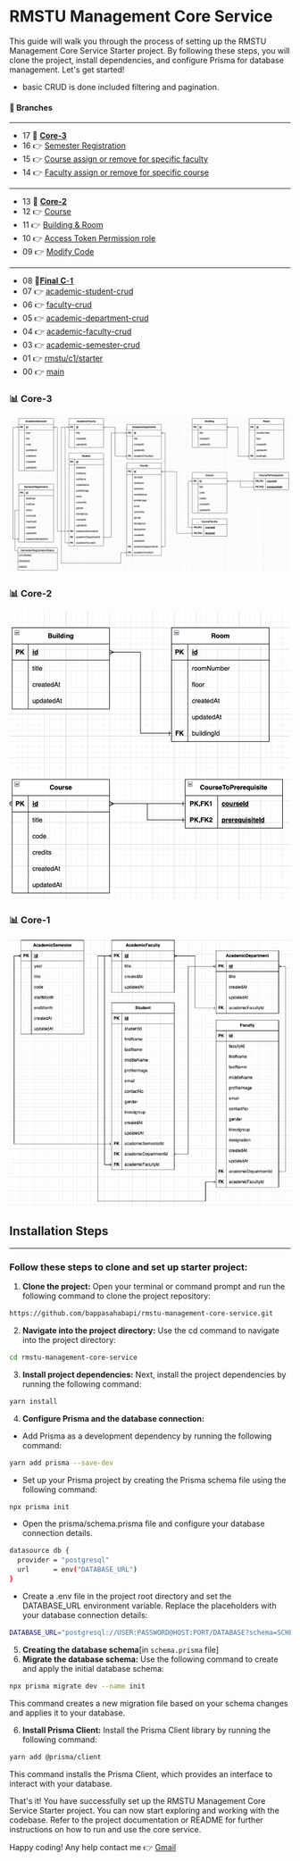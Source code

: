 # RMSTU Management Core Service
This guide will walk you through the process of setting up the RMSTU Management Core Service Starter project. By following these steps, you will clone the project, install dependencies, and configure Prisma for database management. Let's get started!

-    basic CRUD is done included filtering and pagination.



#### 🪸 Branches

---
-   17 🐞 [**Core-3**](https://github.com/bappasahabapi/rmstu-management-core-service/commits/rmstu/17m37/core-3) 
-   16 👉 [Semester Registration](https://github.com/bappasahabapi/rmstu-management-core-service/commits/rmstu/16/c3/semester-registration) 
-   15 👉 [Course assign or remove for specific faculty](https://github.com/bappasahabapi/rmstu-management-core-service/commits/rmstu/15/c3/assign-remove-course-from-faculty) 
-   14 👉 [Faculty assign or remove for specific course](https://github.com/bappasahabapi/rmstu-management-core-service/tree/rmstu/14/c3/Assign-faculty) 
---
-   13 🐞 [**Core-2**](https://github.com/bappasahabapi/rmstu-management-core-service/tree/rmstu/13m36/core-2) 
-   12 👉 [Course ](https://github.com/bappasahabapi/rmstu-management-core-service/tree/rmstu/c2/12/course) 
-   11 👉 [Building & Room  ](https://github.com/bappasahabapi/rmstu-management-core-service/tree/rmstu/c2/11/building-room) 
-   10 👉 [Access Token Permission role ](https://github.com/bappasahabapi/rmstu-management-core-service/tree/rmstu/c2/10/add-AccessTokenPermission) 
-   09 👉 [Modify Code ](https://github.com/bappasahabapi/rmstu-management-core-service/tree/rmstu/c2/09/modifyCode) 
--- 
-   08 🐞[𝐅𝐢𝐧𝐚𝐥 𝐂-𝟏](https://github.com/bappasahabapi/rmstu-management-core-service/commits/rmstu/c1/08m35)
-   07 👉 [academic-student-crud](https://github.com/bappasahabapi/rmstu-management-core-service/commits/rmstu/c1/07/student-crud)
-   06 👉 [faculty-crud](https://github.com/bappasahabapi/rmstu-management-core-service/commits/rmstu/c1/06/faculty-crud)
-   05 👉 [academic-department-crud](https://github.com/bappasahabapi/rmstu-management-core-service/commits/rmstu/c1/05/academic-department-crud)
-   04 👉 [academic-faculty-crud](https://github.com/bappasahabapi/rmstu-management-core-service/commits/rmstu/c1/04/academic-faculty-crud)
-   03 👉 [academic-semester-crud](https://github.com/bappasahabapi/rmstu-management-core-service/tree/rmstu/c1/03/academic-semester-crud)
-   01 👉 [rmstu/c1/starter](https://github.com/bappasahabapi/rmstu-management-core-service/tree/rmstu/c1/start)
-   00 👉 [main](https://github.com/bappasahabapi/rmstu-management-core-service.git)




###    📊 Core-3
![My Image](c3.png)

###    📊 Core-2
![My Image](c2.png)


###    📊 Core-1
![My Image](c1.png)





## Installation Steps
---
### Follow these steps to clone and set up starter project:

1. **Clone the project:** Open your terminal or command prompt and run the following command to clone the project repository:

```bash
https://github.com/bappasahabapi/rmstu-management-core-service.git
```

2. **Navigate into the project directory:**  Use the cd command to navigate into the project directory:

```bash
cd rmstu-management-core-service
```

3. **Install project dependencies:** Next, install the project dependencies by running the following command:

```bash
yarn install
```

4. **Configure Prisma and the database connection:**

- Add Prisma as a development dependency by running the following command:
```bash
yarn add prisma --save-dev
```

- Set up your Prisma project by creating the Prisma schema file using the following command:
```bash
npx prisma init
```

- Open the prisma/schema.prisma file and configure your database connection details.

```bash
datasource db {
  provider = "postgresql"
  url      = env("DATABASE_URL")
}
```

- Create a .env file in the project root directory and set the DATABASE_URL environment variable. Replace the placeholders with your database connection details:
```bash
DATABASE_URL="postgresql://USER:PASSWORD@HOST:PORT/DATABASE?schema=SCHEMA"
```

5. **Creating the database schema**[in `schema.prisma` file]
1. **Migrate the database schema:** Use the following command to create and apply the initial database schema:

```bash
npx prisma migrate dev --name init
```
This command creates a new migration file based on your schema changes and applies it to your database.

6. **Install Prisma Client:** Install the Prisma Client library by running the following command:
```bash
yarn add @prisma/client
```

This command installs the Prisma Client, which provides an interface to interact with your database.

That's it! You have successfully set up the RMSTU Management Core Service Starter project. You can now start exploring and working with the codebase. Refer to the project documentation or README for further instructions on how to run and use the core service.

Happy coding!
Any help contact me 👉 [Gmail](bappasaha161@gmail.com)